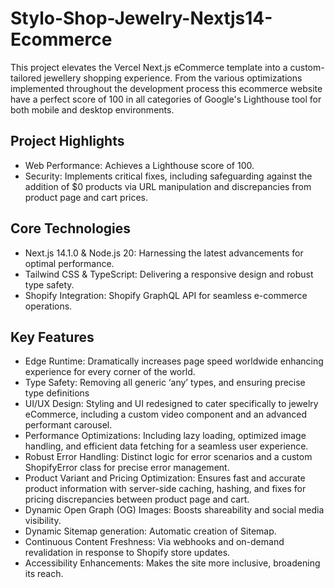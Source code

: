 # Stylo-Shop-Jewelry-Nextjs14-Ecommerce

This project elevates the Vercel Next.js eCommerce template into a custom-tailored jewellery shopping experience. 
From the various optimizations implemented throughout the development process this ecommerce website have a perfect score of 100 in all categories of Google's Lighthouse tool for both mobile and desktop environments.

## Project Highlights

- Web Performance: Achieves a Lighthouse score of 100.
- Security: Implements critical fixes, including safeguarding against the addition of $0 products via URL manipulation and discrepancies from product page and cart prices.
 
## Core Technologies

- Next.js 14.1.0 & Node.js 20: Harnessing the latest advancements for optimal performance.
- Tailwind CSS & TypeScript: Delivering a responsive design and robust type safety.
- Shopify Integration: Shopify GraphQL API for seamless e-commerce operations.

## Key Features
- Edge Runtime: Dramatically increases page speed worldwide enhancing experience for every corner of the world.
- Type Safety: Removing all generic ‘any’ types, and ensuring precise type definitions
- UI/UX Design: Styling and UI redesigned to cater specifically to jewelry eCommerce, including a custom video component and an advanced performant carousel.
- Performance Optimizations: Including lazy loading, optimized image handling, and efficient data fetching for a seamless user experience.
- Robust Error Handling: Distinct logic for error scenarios and a custom ShopifyError class for precise error management.
- Product Variant and Pricing Optimization: Ensures fast and accurate product information with server-side caching, hashing, and fixes for pricing discrepancies between product page and cart.
- Dynamic Open Graph (OG) Images: Boosts shareability and social media visibility.
- Dynamic Sitemap generation: Automatic creation of Sitemap.
- Continuous Content Freshness: Via webhooks and on-demand revalidation in response to Shopify store updates.
- Accessibility Enhancements: Makes the site more inclusive, broadening its reach.
